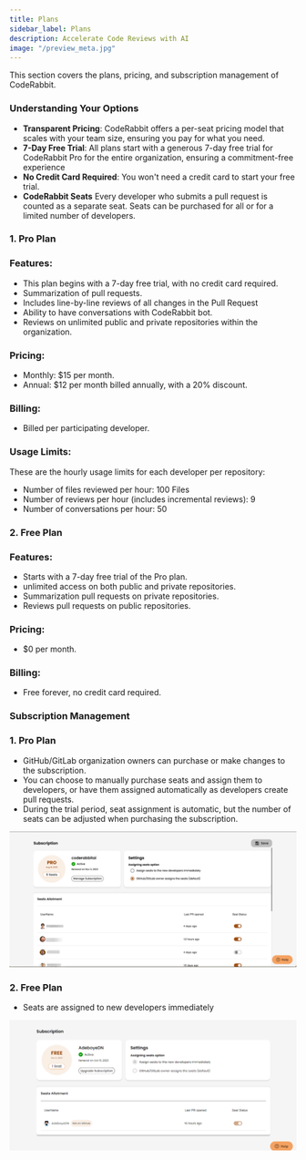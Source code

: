 ```yaml
---
title: Plans
sidebar_label: Plans
description: Accelerate Code Reviews with AI
image: "/preview_meta.jpg"
---
```


<head>
 <meta charSet="utf-8" />
  <meta name="title" content="CodeRabbit: AI-powered Code Reviews" />
  <meta name="description" content="Accelerate Code Reviews with AI" />

  <meta property="og:type" content="website" />
  <meta property="og:url" content="https://coderabbit.ai/" />
  <meta property="og:title" content="CodeRabbit: AI-powered Code Reviews" />
  <meta property="og:description" content="Accelerate Code Reviews with AI" />
  <meta property="og:image" content="/preview_meta.jpg" />

  <meta name="twitter:image" content="https://coderabbit.ai/preview_meta.jpg" />
  <meta name="twitter:card" content="summary_large_image" />
  <meta name="twitter:title" content="CodeRabbit: AI-powered Code Reviews" />
  <meta name="twitter:description" content="Accelerate Code Reviews with AI" />
</head>

This section covers the plans, pricing, and subscription management of CodeRabbit.

### **Understanding Your Options**

-   **Transparent Pricing**: CodeRabbit offers a per-seat pricing model that scales with your team size, ensuring you pay for what you need.
-   **7-Day Free Trial**: All plans start with a generous 7-day free trial for CodeRabbit Pro for the entire organization, ensuring a commitment-free experience
-   **No Credit Card Required**: You won't need a credit card to start your free trial.
-   **CodeRabbit Seats**
    Every developer who submits a pull request is counted as a separate seat. Seats can be purchased for all or for a limited number of developers.

### 1. Pro Plan

### Features:

-   This plan begins with a 7-day free trial, with no credit card required.
-   Summarization of pull requests.
-   Includes line-by-line reviews of all changes in the Pull Request
-   Ability to have conversations with CodeRabbit bot.
-   Reviews on unlimited public and private repositories within the organization.

### Pricing:

-   Monthly: $15 per month.
-   Annual: $12 per month billed annually, with a 20% discount.

### Billing:

-   Billed per participating developer.

### Usage Limits:

These are the hourly usage limits for each developer per repository:

-   Number of files reviewed per hour: 100 Files
-   Number of reviews per hour (includes incremental reviews): 9
-   Number of conversations per hour: 50

### 2. Free Plan

### Features:

-   Starts with a 7-day free trial of the Pro plan.
-   unlimited access on both public and private repositories.
-   Summarization pull requests on private repositories.
-   Reviews pull requests on public repositories.

### Pricing:

-   $0 per month.

### Billing:

-   Free forever, no credit card required.

### **Subscription Management**

### 1. Pro Plan

-   GitHub/GitLab organization owners can purchase or make changes to the subscription.
-   You can choose to manually purchase seats and assign them to developers, or have them assigned automatically as developers create pull requests.
-   During the trial period, seat assignment is automatic, but the number of seats can be adjusted when purchasing the subscription.

![Untitled](./images/pricing.png)

### 2. Free Plan

-   Seats are assigned to new developers immediately

![Untitled](./images/pricing2.png)
